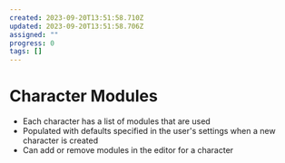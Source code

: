 ```yaml
---
created: 2023-09-20T13:51:58.710Z
updated: 2023-09-20T13:51:58.706Z
assigned: ""
progress: 0
tags: []
---
```


# Character Modules

- Each character has a list of modules that are used
- Populated with defaults specified in the user's settings when a new character is created
- Can add or remove modules in the editor for a character
